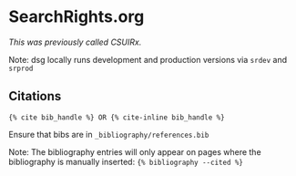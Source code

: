 # SearchRights.org

_This was previously called CSUIRx._

Note: dsg locally runs development and production versions via `srdev` and `srprod`


## Citations

```
{% cite bib_handle %} OR {% cite-inline bib_handle %}
```

Ensure that bibs are in `_bibliography/references.bib`

Note: The bibliography entries will only appear on pages where the bibliography is manually inserted: `{% bibliography --cited %}`